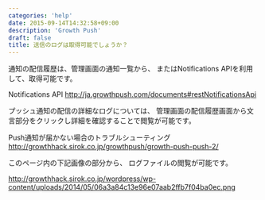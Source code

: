 ```yaml
---
categories: 'help'
date: 2015-09-14T14:32:58+09:00
description: 'Growth Push'
draft: false
title: 送信のログは取得可能でしょうか？
---
```


通知の配信履歴は、管理画面の通知一覧から、
またはNotifications APIを利用して、取得可能です。

Notifications API
http://ja.growthpush.com/documents#restNotificationsApi

プッシュ通知の配信の詳細なログについては、
管理画面の配信履歴画面から文言部分をクリックし詳細を確認することで閲覧が可能です。

Push通知が届かない場合のトラブルシューティング
http://growthhack.sirok.co.jp/growthpush/growth-push-push-2/

このページ内の下記画像の部分から、
ログファイルの閲覧が可能です。

http://growthhack.sirok.co.jp/wordpress/wp-content/uploads/2014/05/06a3a84c13e96e07aab2ffb7f04ba0ec.png

<!--more-->
